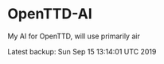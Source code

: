 # OpenTTD-AI
My AI for OpenTTD, will use primarily air

Latest backup: Sun Sep 15 13:14:01 UTC 2019

